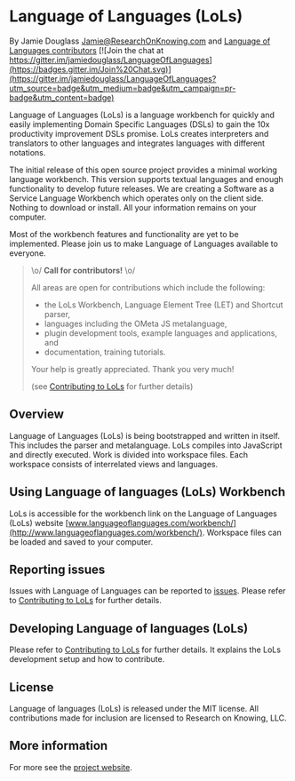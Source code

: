 Language of Languages (LoLs) 
====

By Jamie Douglass Jamie@ResearchOnKnowing.com and [Language of Languages contributors](https://github.com/jamiedouglass/LanguageOfLanguages/graphs/contributors)
[![Join the chat at https://gitter.im/jamiedouglass/LanguageOfLanguages](https://badges.gitter.im/Join%20Chat.svg)](https://gitter.im/jamiedouglass/LanguageOfLanguages?utm_source=badge&utm_medium=badge&utm_campaign=pr-badge&utm_content=badge)

Language of Languages (LoLs) is a language workbench for quickly and easily implementing 
Domain Specific Languages (DSLs) to gain the 10x productivity improvement DSLs promise. 
LoLs creates interpreters and translators to other languages and integrates languages 
with different notations. 

The initial release of this open source project provides a minimal working language 
workbench. This version supports textual languages and enough functionality to develop 
future releases. We are creating a Software as a Service Language Workbench which 
operates only on the client side. Nothing to download or install. All your information 
remains on your computer.

Most of the workbench features and functionality are yet to be implemented. 
Please join us to make Language of Languages available to everyone.

> \o/ **Call for contributors!**  \o/
>
> All areas are open for contributions which include the following:
> - the LoLs Workbench, Language Element Tree (LET) and Shortcut parser,
> - languages including the OMeta JS metalanguage,
> - plugin development tools, example languages and applications, and
> - documentation, training tutorials.
>
> Your help is greatly appreciated. Thank you very much!
>
> (see [Contributing to LoLs](https://github.com/jamiedouglass/LanguageOfLanguages/wiki/Contributing-to-LoLs) for further details)

Overview
--------

Language of Languages (LoLs) is being bootstrapped and written in itself. This includes 
the parser and metalanguage. LoLs compiles into JavaScript and directly executed. Work is
divided into workspace files. Each workspace consists of interrelated views and languages.

Using Language of languages (LoLs) Workbench
--------------------------------------------

LoLs is accessible for the workbench link on the Language of Languages (LoLs) website
[www.languageoflanguages.com/workbench/](http://www.languageoflanguages.com/workbench/).
Workspace files can be loaded and saved to your computer.

Reporting issues
----------------

Issues with Language of Languages can be reported to [issues](https://github.com/jamiedouglass/LanguageOfLanguages/issues).
Please refer to [Contributing to LoLs](https://github.com/jamiedouglass/LanguageOfLanguages/wiki/Contributing-to-LoLs) for further details.

Developing Language of languages (LoLs)
---------------------------------------

Please refer to [Contributing to LoLs](https://github.com/jamiedouglass/LanguageOfLanguages/wiki/Contributing-to-LoLs) for further details.
It explains the LoLs development setup and how to contribute.


License
-------

Language of languages (LoLs) is released under the MIT license. 
All contributions made for inclusion are licensed to Research on Knowing, LLC.


More information 
----------------

For more see the [project website](http://www.languageoflanguages.com).